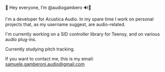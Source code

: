 👋 Hey everyone, I’m @audiogambero 🔊🦐

I'm a developer for Acustica Audio. In my spare time I work on personal projects that, as my username suggest, are audio-related.

I'm currently working on a SID controller library for Teensy, and on various audio plug-ins.

Currently studying pitch tracking.

If you want to contact me, this is my email: samuele.gamberoni.audio@gmail.com

<!---
audiogambero/audiogambero is a ✨ special ✨ repository because its `README.md` (this file) appears on your GitHub profile.
You can click the Preview link to take a look at your changes.
--->
